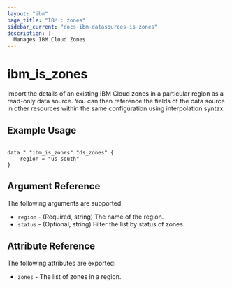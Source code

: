 ```yaml
---
layout: "ibm"
page_title: "IBM : zones"
sidebar_current: "docs-ibm-datasources-is-zones"
description: |-
  Manages IBM Cloud Zones.
---
```


# ibm\_is_zones

Import the details of an existing IBM Cloud zones in a particular region as a read-only data source. You can then reference the fields of the data source in other resources within the same configuration using interpolation syntax.


## Example Usage

```hcl

data " "ibm_is_zones" "ds_zones" {
    region = "us-south"
}

```

## Argument Reference

The following arguments are supported:

* `region` - (Required, string) The name of the region.
* `status` - (Optional, string) Filter the list by status of zones.

## Attribute Reference

The following attributes are exported:

* `zones` - The list of zones in a region.
